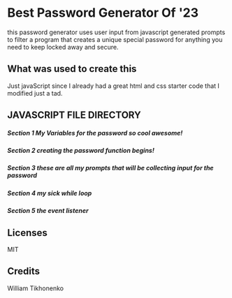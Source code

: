 # Best Password Generator Of '23
this password generator uses user input from javascript generated prompts to filter a program that creates a unique special password for anything you need to keep locked away and secure.
## What was used to create this
Just javaScript since I already had a great html and css starter code that I modified just a tad.

## JAVASCRIPT FILE DIRECTORY
##### Section 1 My Variables for the password so cool awesome!
##### Section 2 creating the password function begins!
##### Section 3 these are all my prompts that will be collecting input for the password
##### Section 4 my sick while loop
##### Section 5 the event listener

## Licenses
MIT 

## Credits
William Tikhonenko